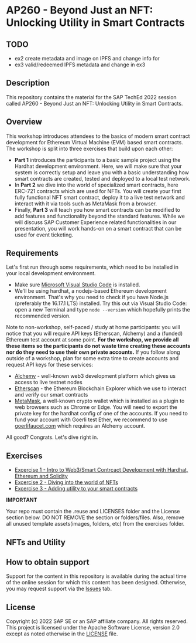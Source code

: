 # AP260 - Beyond Just an NFT: Unlocking Utility in Smart Contracts

## TODO
- ex2 create metadata and image on IPFS and change info for 
- ex3 valid/redeemed IPFS metadata and change in ex3


## Description

This repository contains the material for the SAP TechEd 2022 session called AP260 - Beyond Just an NFT: Unlocking Utility in Smart Contracts.  

## Overview

This workshop introduces attendees to the basics of modern smart contract development for Ethereum Virtual Machine (EVM) based smart contracts. The workshop is split into three exercises that build upon each other:

- **Part 1** introduces the participants to a basic sample project using the Hardhat development environment. Here, we will make sure that your system is correctly setup and leave you with a basic understanding how smart contracts are created, tested and deployed to a local test network. 
- In **Part 2** we dive into the world of specialized smart contracts, here ERC-721 contracts which are used for NFTs. You will create your first fully functional NFT smart contract, deploy it to a live test network and interact with it via tools such as MetaMask from a browser. 
- Finally, **Part 3** will teach you how smart contracts can be modified to add features and functionality beyond the standard features. While we will discuss SAP Customer Experience related functionalities in our presentation, you will work hands-on on a smart contract that can be used for event ticketing.  

## Requirements
Let's first run through some requirements, which need to be installed in your local development environment. 
- Make sure [Microsoft Visual Studio Code](https://code.visualstudio.com/) is installed. 
- We'll be using hardhat, a nodejs-based Ethereum development environment. That's why you need to check if you have Node.js (preferably the 16.17.1 LTS) installed. Try this out via Visual Studio Code: open a new Terminal and type `node --version` which hopefully prints the recommended version.

Note to non-workshop, self-paced / study at home participants: you will notice that you will require API keys (Etherscan, Alchemy) and a (funded) Ethereum test account at some point. **For the workshop, we provide all these items so the participants do not waste time creating these accounts nor do they need to use their own private accounts.** If you follow along outside of a workshop, plan for some extra time to create accounts and request API keys for these services:

- [Alchemy](https://www.alchemy.com/) - well-known web3 development platform which gives us access to live testnet nodes
- [Etherscan](https://etherscan.io/) - the Ethereum Blockchain Explorer which we use to interact and verify our smart contracts
- [MetaMask](https://metamask.io/), a well-known crypto wallet which is installed as a plugin to web browsers such as Chrome or Edge. You will need to export the private key for the hardhat config of one of the accounts. If you need to fund your account with Goerli test Ether, we recommend to use [goerlifaucet.com](https://goerlifaucet.com/) which requires an Alchemy account. 

All good? Congrats. Let's dive right in.

## Exercises

- [Excercise 1 - Intro to Web3/Smart Contrcact Development with Hardhat, Ethereum and Solidity](exercises/ex1/)
- [Excercise 2 - Diving into the world of NFTs](exercises/ex2/)
- [Excercise 3 - Adding utility to your smart contracts](exercises/ex3/)
    

**IMPORTANT**

Your repo must contain the .reuse and LICENSES folder and the License section below. DO NOT REMOVE the section or folders/files. Also, remove all unused template assets(images, folders, etc) from the exercises folder. 



## NFTs and Utility



## How to obtain support

Support for the content in this repository is available during the actual time of the online session for which this content has been designed. Otherwise, you may request support via the [Issues](../../issues) tab.

## License
Copyright (c) 2022 SAP SE or an SAP affiliate company. All rights reserved. This project is licensed under the Apache Software License, version 2.0 except as noted otherwise in the [LICENSE](LICENSES/Apache-2.0.txt) file.
